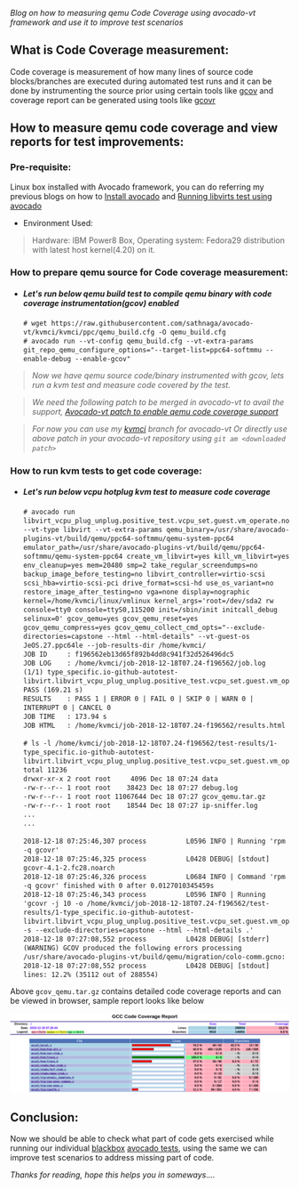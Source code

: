 _Blog on how to measuring qemu Code Coverage using avocado-vt framework and use it to improve test scenarios_

## What is Code Coverage measurement:
Code coverage is measurement of how many lines of source code blocks/branches
are executed during automated test runs and it can be done by instrumenting
the source prior using certain tools like [gcov](https://en.wikipedia.org/wiki/Gcov)
and coverage report can be generated using tools like [gcovr](https://gcovr.com/)

## How to measure qemu code coverage and view reports for test improvements:

### Pre-requisite:
Linux box installed with Avocado framework, you can do referring my previous blogs on how to
[Install avocado](https://sathnaga86.com/2018/05/17/testing-kvm-on-power-using-avocado-test.html) and [Running libvirts test using avocado](https://sathnaga86.com/2018/05/17/testing-kvm-through-libvirt-environment.html)

* Environment Used:
>Hardware: IBM Power8 Box, Operating system: Fedora29 distribution with
latest host kernel(4.20) on it.

### How to prepare qemu source for Code coverage measurement:

* #### _Let's run below qemu build test to compile qemu binary with code coverage instrumentation(gcov) enabled_

    ```
    # wget https://raw.githubusercontent.com/sathnaga/avocado-vt/kvmci/kvmci/ppc/qemu_build.cfg -O qemu_build.cfg
    # avocado run --vt-config qemu_build.cfg --vt-extra-params git_repo_qemu_configure_options="--target-list=ppc64-softmmu --enable-debug --enable-gcov"
    ```

>_Now we have qemu source code/binary instrumented with gcov, lets run a kvm test and measure code covered by the test._

>_We need the following patch to be merged in avocado-vt to avail the support,
[Avocado-vt patch to enable qemu code coverage support](https://patch-diff.githubusercontent.com/raw/avocado-framework/avocado-vt/pull/1873.patch)_

>_For now you can use my [kvmci](https://github.com/sathnaga/avocado-vt/tree/kvmci) branch for avocado-vt Or directly use above patch in your avocado-vt repository using `git am <downloaded patch>`_

### How to run kvm tests to get code coverage:

* #### _Let's run below vcpu hotplug kvm test to measure code coverage_

    ```
    # avocado run libvirt_vcpu_plug_unplug.positive_test.vcpu_set.guest.vm_operate.no_operation --vt-type libvirt --vt-extra-params qemu_binary=/usr/share/avocado-plugins-vt/build/qemu/ppc64-softmmu/qemu-system-ppc64 emulator_path=/usr/share/avocado-plugins-vt/build/qemu/ppc64-softmmu/qemu-system-ppc64 create_vm_libvirt=yes kill_vm_libvirt=yes env_cleanup=yes mem=20480 smp=2 take_regular_screendumps=no backup_image_before_testing=no libvirt_controller=virtio-scsi scsi_hba=virtio-scsi-pci drive_format=scsi-hd use_os_variant=no restore_image_after_testing=no vga=none display=nographic kernel=/home/kvmci/linux/vmlinux kernel_args='root=/dev/sda2 rw console=tty0 console=ttyS0,115200 init=/sbin/init initcall_debug selinux=0' gcov_qemu=yes gcov_qemu_reset=yes  gcov_qemu_compress=yes gcov_qemu_collect_cmd_opts="--exclude-directories=capstone --html --html-details" --vt-guest-os JeOS.27.ppc64le --job-results-dir /home/kvmci/
    JOB ID     : f196562eb13d65f892b4dd8c941f32d526496dc5
    JOB LOG    : /home/kvmci/job-2018-12-18T07.24-f196562/job.log
    (1/1) type_specific.io-github-autotest-libvirt.libvirt_vcpu_plug_unplug.positive_test.vcpu_set.guest.vm_operate.no_operation: PASS (169.21 s)
    RESULTS    : PASS 1 | ERROR 0 | FAIL 0 | SKIP 0 | WARN 0 | INTERRUPT 0 | CANCEL 0
    JOB TIME   : 173.94 s
    JOB HTML   : /home/kvmci/job-2018-12-18T07.24-f196562/results.html

    # ls -l /home/kvmci/job-2018-12-18T07.24-f196562/test-results/1-type_specific.io-github-autotest-libvirt.libvirt_vcpu_plug_unplug.positive_test.vcpu_set.guest.vm_operate.no_operation/
    total 11236
    drwxr-xr-x 2 root root     4096 Dec 18 07:24 data
    -rw-r--r-- 1 root root    38423 Dec 18 07:27 debug.log
    -rw-r--r-- 1 root root 11067644 Dec 18 07:27 gcov_qemu.tar.gz
    -rw-r--r-- 1 root root    18544 Dec 18 07:27 ip-sniffer.log
    ...
    ...

    2018-12-18 07:25:46,307 process          L0596 INFO | Running 'rpm -q gcovr'
    2018-12-18 07:25:46,325 process          L0428 DEBUG| [stdout] gcovr-4.1-2.fc28.noarch
    2018-12-18 07:25:46,326 process          L0684 INFO | Command 'rpm -q gcovr' finished with 0 after 0.0127010345459s
    2018-12-18 07:25:46,343 process          L0596 INFO | Running 'gcovr -j 10 -o /home/kvmci/job-2018-12-18T07.24-f196562/test-results/1-type_specific.io-github-autotest-libvirt.libvirt_vcpu_plug_unplug.positive_test.vcpu_set.guest.vm_operate.no_operation/gcov_qemu/gcov.html -s --exclude-directories=capstone --html --html-details .'
    2018-12-18 07:27:08,552 process          L0428 DEBUG| [stderr] (WARNING) GCOV produced the following errors processing /usr/share/avocado-plugins-vt/build/qemu/migration/colo-comm.gcno:
    2018-12-18 07:27:08,552 process          L0428 DEBUG| [stdout] lines: 12.2% (35112 out of 288554)
    ```

Above `gcov_qemu.tar.gz` contains detailed code coverage reports and can be viewed in browser, sample report looks like below

![](https://github.com/sathnaga/sathnaga.github.io/raw/master/resources/gcov_report.png)

## Conclusion:

Now we should be able to check what part of code gets exercised while running our individual [blackbox](https://en.wikipedia.org/wiki/Black-box_testing) [avocado tests](https://sathnaga86.com/2018/05/17/testing-kvm-on-power-using-avocado-test.html), using the same we can improve test scenarios to address missing part of code.

_Thanks for reading, hope this helps you in someways...._
